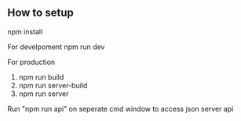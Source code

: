 


## How to setup

npm install

For develpoment
npm run dev 

For production
1. npm run build
2. npm run server-build
3. npm run server

Run "npm run api" on seperate cmd window to access json server api



